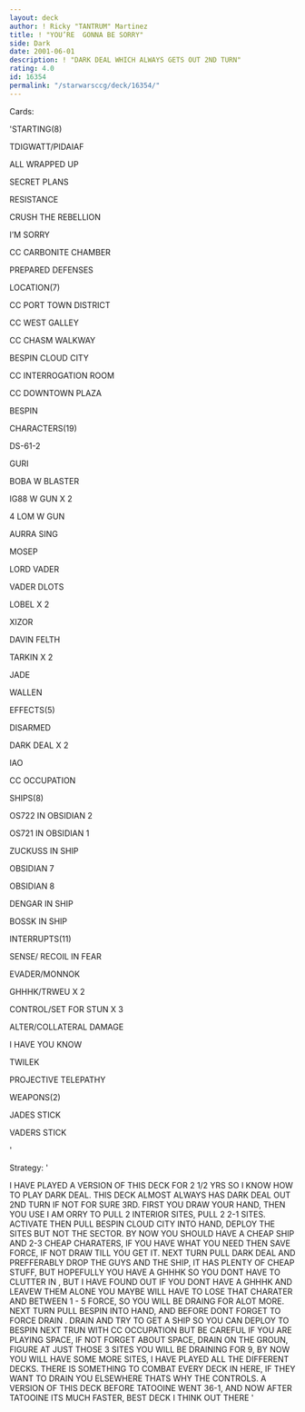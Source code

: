 ```yaml
---
layout: deck
author: ! Ricky "TANTRUM" Martinez
title: ! "YOU’RE  GONNA BE SORRY"
side: Dark
date: 2001-06-01
description: ! "DARK DEAL WHICH ALWAYS GETS OUT 2ND TURN"
rating: 4.0
id: 16354
permalink: "/starwarsccg/deck/16354/"
---
```

Cards: 

'STARTING(8)

TDIGWATT/PIDAIAF

ALL WRAPPED UP

SECRET PLANS

RESISTANCE

CRUSH THE REBELLION

I’M SORRY

CC CARBONITE CHAMBER

PREPARED DEFENSES


LOCATION(7)

CC PORT TOWN DISTRICT

CC WEST GALLEY

CC CHASM WALKWAY

BESPIN CLOUD CITY

CC INTERROGATION ROOM

CC DOWNTOWN PLAZA

BESPIN 


CHARACTERS(19)

DS-61-2

GURI

BOBA W BLASTER

IG88 W GUN X 2

4 LOM W GUN

AURRA SING

MOSEP

LORD VADER 

VADER DLOTS

LOBEL X 2

XIZOR

DAVIN FELTH

TARKIN X 2

JADE

WALLEN


EFFECTS(5)

DISARMED

DARK DEAL X 2

IAO

CC OCCUPATION


SHIPS(8)

OS722 IN OBSIDIAN 2

OS721 IN OBSIDIAN 1

ZUCKUSS IN SHIP

OBSIDIAN 7

OBSIDIAN 8

DENGAR IN SHIP

BOSSK IN SHIP


INTERRUPTS(11)

SENSE/ RECOIL IN FEAR

EVADER/MONNOK

GHHHK/TRWEU X 2

CONTROL/SET FOR STUN X 3

ALTER/COLLATERAL DAMAGE

I HAVE YOU KNOW

TWILEK

PROJECTIVE TELEPATHY


WEAPONS(2)

JADES STICK

VADERS STICK

'

Strategy: '

I HAVE PLAYED A VERSION OF THIS DECK FOR 2 1/2 YRS SO I KNOW HOW TO PLAY DARK DEAL.   THIS DECK ALMOST ALWAYS HAS DARK DEAL OUT 2ND TURN IF NOT FOR SURE 3RD.  FIRST YOU DRAW YOUR HAND, THEN YOU USE I AM ORRY TO PULL 2 INTERIOR SITES, PULL 2 2-1 SITES. ACTIVATE THEN PULL BESPIN CLOUD CITY INTO HAND, DEPLOY THE SITES BUT NOT THE SECTOR. BY NOW YOU SHOULD HAVE A CHEAP SHIP AND 2-3 CHEAP CHARATERS, IF YOU HAVE WHAT YOU NEED THEN SAVE FORCE, IF NOT DRAW TILL YOU GET IT. NEXT TURN PULL DARK DEAL AND PREFFERABLY DROP THE GUYS AND THE SHIP, IT HAS PLENTY OF CHEAP STUFF, BUT HOPEFULLY YOU HAVE A GHHHK SO YOU DONT HAVE TO CLUTTER IN , BUT I HAVE FOUND OUT IF YOU DONT HAVE A GHHHK AND LEAVEW THEM ALONE YOU MAYBE WILL HAVE TO LOSE THAT CHARATER AND BETWEEN 1 - 5 FORCE, SO YOU WILL BE DRAING FOR ALOT MORE.  NEXT TURN PULL BESPIN INTO HAND, AND BEFORE DONT FORGET  TO FORCE DRAIN .  DRAIN AND TRY TO GET A SHIP SO YOU CAN DEPLOY TO BESPIN NEXT TRUN WITH CC OCCUPATION BUT BE CAREFUL IF YOU ARE PLAYING SPACE, IF NOT FORGET ABOUT SPACE, DRAIN ON THE GROUN, FIGURE AT JUST THOSE 3 SITES YOU WILL BE DRAINING FOR 9, BY NOW YOU WILL HAVE SOME MORE SITES, I HAVE PLAYED ALL THE DIFFERENT DECKS.  THERE IS SOMETHING TO COMBAT EVERY DECK IN HERE, IF THEY WANT TO DRAIN YOU ELSEWHERE THATS WHY THE CONTROLS.  A VERSION OF THIS DECK BEFORE TATOOINE WENT 36-1, AND NOW AFTER TATOOINE ITS MUCH FASTER, BEST DECK I THINK OUT THERE '
